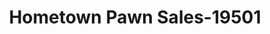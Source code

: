 ---
f_zip-code: 39845
f_state-code: GA
title: Hometown Pawn Sales-19501
f_phone: 229-524-8932
f_city-only: Donalsonville
f_address: 209 Cherry Street Donalsonville
f_location-unique-id: '19501'
slug: hometown-pawn-sales-19501
updated-on: '2024-05-30T13:46:58.046Z'
created-on: '2024-05-30T13:36:59.803Z'
published-on: '2024-05-30T13:54:32.469Z'
f_city-state: cms/city/donalsonville-ga.md
f_company: cms/company/hometown-pawn-sales.md
f_state: cms/state/georgia.md
layout: '[payday-loan].html'
tags: payday-loan
---